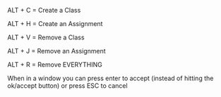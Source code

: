 ALT + C = Create a Class

ALT + H = Create an Assignment

ALT + V = Remove a Class

ALT + J = Remove an Assignment

ALT + R = Remove EVERYTHING


When in a window you can press enter to accept (instead of hitting the ok/accept button) or press ESC to cancel